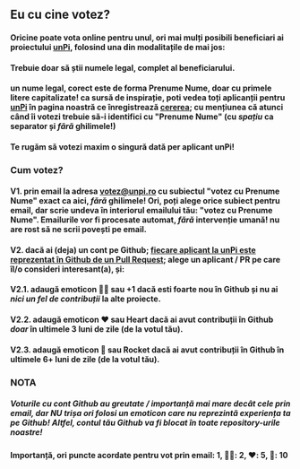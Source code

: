 ## Eu cu cine votez?

#### **Oricine poate vota online** pentru unul, ori mai mulți posibili beneficiari ai proiectului [unPi](https://www.unpi.ro/), folosind una din modalitațile de mai jos:

#### Trebuie doar să știi **numele legal**, complet al beneficiarului.

#### un nume legal, **corect** este de forma Prenume Nume, **doar** cu primele litere capitalizate! ca sursă de inspirație, poti vedea toți aplicanții pentru [unPi](http://pc.unpi.ro/) în pagina noastră ce înregistrează [cererea](https://github.com/cipy/unpi.cererea/pulls); cu mențiunea că atunci când îi votezi trebuie să-i identifici cu "Prenume Nume" (cu _spațiu_ ca separator și _fără_ ghilimele!)

#### **Te rugăm** să votezi **maxim o singură dată** per aplicant unPi!


### Cum votez?

#### V1. prin email la adresa [votez@unpi.ro](mailto:votez@unpi.ro?subject=votez%20cu%20) cu subiectul "votez cu Prenume Nume" exact ca aici, _fără_ ghilimele! Ori, poți alege orice subiect pentru email, dar scrie undeva în interiorul emailului tău: "votez cu Prenume Nume". Emailurile vor fi procesate automat, _fără_ intervenție umană! nu are rost să ne scrii povești pe email.

#### V2. dacă ai (deja) un cont pe Github; [fiecare aplicant la unPi este reprezentat în Github de un Pull Request](https://github.com/cipy/unpi.cererea/pulls); alege un aplicant / PR pe care îl/o consideri interesant(a), și:

#### V2.1. adaugă emoticon 👍🏻 sau **+1** dacă esti foarte nou în Github și nu ai _nici un fel de contribuții_ la alte proiecte.

#### V2.2. adaugă emoticon ❤️ sau **Heart** dacă ai avut contribuții în Github _doar_ în ultimele 3 luni de zile (de la votul tău).

#### V2.3. adaugă emoticon 🚀 sau **Rocket** dacă ai avut contribuții în Github în ultimele 6+ luni de zile (de la votul tău).

### NOTA

##### Voturile cu cont Github au greutate / importanță mai mare decât cele prin email, dar NU trișa ori folosi un emoticon care nu reprezintă experiența ta pe Github! Altfel, contul tău Github va fi blocat în toate repository-urile noastre!

#### Importanță, ori puncte acordate pentru vot prin email: 1, 👍🏻: 2, ❤️: 5, 🚀: 10
